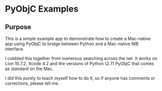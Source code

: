 PyObjC Examples
===============

Purpose
-------

This is a simple example app to demonstrate how to create a Mac-native app using PyObjC to bridge between Python and a Mac-native NIB interface.

I cobbled this together from numerous searching across the net. It works on Lion 10.7.2, Xcode 4.2 and the versions of Python (2.7) PyObjC that comes as standard on the Mac.

I did this purely to teach myself how to do it, so if anyone has comments or corrections, please tell me.

